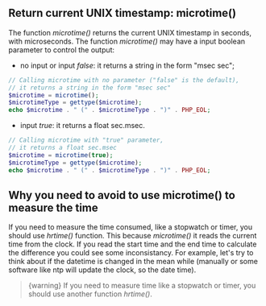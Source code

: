 ## Return current UNIX timestamp: microtime()

The function _microtime()_ returns the current UNIX timestamp in seconds, with microseconds.
The function _microtime()_ may have a input boolean parameter to control the output:
- no input or input _false_: it returns a string in the form "msec sec";
```php
// Calling microtime with no parameter ("false" is the default),
// it returns a string in the form "msec sec"
$microtime = microtime();
$microtimeType = gettype($microtime);
echo $microtime . " (" . $microtimeType . ")" . PHP_EOL;
```
- input _true_: it returns a float sec.msec.
```php
// Calling microtime with "true" parameter,
// it returns a float sec.msec
$microtime = microtime(true);
$microtimeType = gettype($microtime);
echo $microtime . " (" . $microtimeType . ")" . PHP_EOL;
```

## Why you need to avoid to use microtime() to measure the time
If you need to measure the time consumed, like a stopwatch or timer, you should use _hrtime()_ function.
This because _microtime()_ it reads the current time from the clock.
If you read the start time and the end time to calculate the difference you could see some inconsistancy. For example, let's try to think about if the datetime is changed in the mean while (manually or some software like ntp will update the clock, so the date time).


>{warning} If you need to measure time like a stopwatch or timer, you should use another function _hrtime()_.

